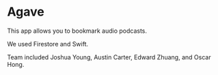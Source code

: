 # Agave
This app allows you to bookmark audio podcasts.

We used Firestore and Swift.

Team included Joshua Young, Austin Carter, Edward Zhuang, and Oscar Hong.
